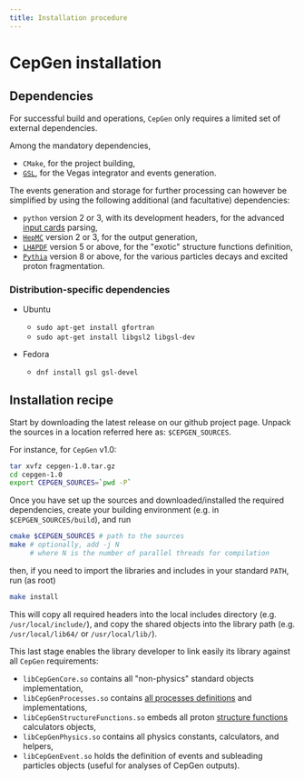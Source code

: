 ```yaml
---
title: Installation procedure
---
```


# CepGen installation

## Dependencies

For successful build and operations, `CepGen` only requires a limited set of external dependencies.

Among the mandatory dependencies,
- `CMake`, for the project building,
- [`GSL`](bibliography#computational-methods), for the Vegas integrator and events generation.

The events generation and storage for further processing can however be simplified by using the following additional (and facultative) dependencies:
- `python` version 2 or 3, with its development headers, for the advanced [input cards](steering-card) parsing,
- [`HepMC`](https://hepmc.web.cern.ch/hepmc/) version 2 or 3, for the output generation,
- [`LHAPDF`](https://lhapdf.hepforge.org/) version 5 or above, for the "exotic" structure functions definition,
- [`Pythia`](http://home.thep.lu.se/Pythia/) version 8 or above, for the various particles decays and excited proton fragmentation.

### Distribution-specific dependencies

- Ubuntu
    - `sudo apt-get install gfortran`
    - `sudo apt-get install libgsl2 libgsl-dev`

- Fedora
    - `dnf install gsl gsl-devel`

## Installation recipe

Start by downloading the latest release on our github project page.
Unpack the sources in a location referred here as: `$CEPGEN_SOURCES`.

For instance, for `CepGen` v1.0:

```sh
tar xvfz cepgen-1.0.tar.gz
cd cepgen-1.0
export CEPGEN_SOURCES=`pwd -P`
```

Once you have set up the sources and downloaded/installed the required dependencies, create your building environment (e.g. in `$CEPGEN_SOURCES/build`), and run
```sh
cmake $CEPGEN_SOURCES # path to the sources
make # optionally, add -j N
     # where N is the number of parallel threads for compilation
```
then, if you need to import the libraries and includes in your standard `PATH`, run (as root)
```sh
make install
```

This will copy all required headers into the local includes directory (e.g. `/usr/local/include/`), and copy the shared objects into the library path (e.g. `/usr/local/lib64/` or `/usr/local/lib/`).

This last stage enables the library developer to link easily its library against all `CepGen` requirements:

- `libCepGenCore.so` contains all "non-physics" standard objects implementation,
- `libCepGenProcesses.so` contains [all processes definitions](proclist) and implementations,
- `libCepGenStructureFunctions.so` embeds all proton [structure functions](str-functions) calculators objects,
- `libCepGenPhysics.so` contains all physics constants, calculators, and helpers,
- `libCepGenEvent.so` holds the definition of events and subleading particles objects (useful for analyses of CepGen outputs).

